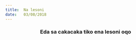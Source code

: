 ```yaml
---
title:  Na lesoni
date:   03/08/2018
---
```


### <center>Eda sa cakacaka tiko ena lesoni oqo</center>